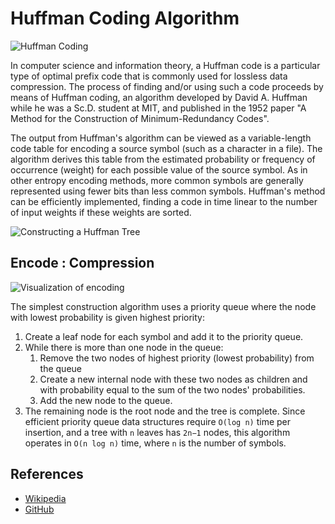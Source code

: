 # Huffman Coding Algorithm

![Huffman Coding](https://upload.wikimedia.org/wikipedia/commons/thumb/8/82/Huffman_tree_2.svg/1920px-Huffman_tree_2.svg.png)


In computer science and information theory, 
a Huffman code is a particular type of optimal prefix code
that is commonly used for lossless data compression. 
The process of finding and/or using such a code proceeds by means of Huffman coding, an algorithm developed by David A.
Huffman while he was a Sc.D. student at MIT, and published in the 1952 
paper "A Method for the Construction of Minimum-Redundancy Codes".

The output from Huffman's algorithm can be viewed as a variable-length code table 
for encoding a source symbol (such as a character in a file). 
The algorithm derives this table from the estimated probability or frequency of occurrence (weight) 
for each possible value of the source symbol. 
As in other entropy encoding methods, 
more common symbols are generally represented using fewer bits than less common symbols. 
Huffman's method can be efficiently implemented,
finding a code in time linear to the number of input weights if these weights are sorted.

![Constructing a Huffman Tree](https://upload.wikimedia.org/wikipedia/commons/d/d8/HuffmanCodeAlg.png)



## Encode : Compression

![Visualization of encoding](https://upload.wikimedia.org/wikipedia/commons/thumb/a/a0/Huffman_coding_visualisation.svg/1920px-Huffman_coding_visualisation.svg.png)

The simplest construction algorithm uses a priority queue where the node with lowest probability is given highest priority:

1. Create a leaf node for each symbol and add it to the priority queue.
2. While there is more than one node in the queue:
    1. Remove the two nodes of highest priority (lowest probability) from the queue
    2. Create a new internal node with these two nodes as children and with probability equal to the sum of the two nodes' probabilities.
    3. Add the new node to the queue.
3. The remaining node is the root node and the tree is complete.
Since efficient priority queue data structures require `O(log n)` time per insertion, and a tree with `n` leaves has `2n−1` nodes, this algorithm operates in `O(n log n)` time, where `n` is the number of symbols.



## References

- [Wikipedia](https://en.wikipedia.org/wiki/Huffman_coding)
- [GitHub](https://gist.github.com/1995eaton/86f10f4d0247b4e4e65e)
